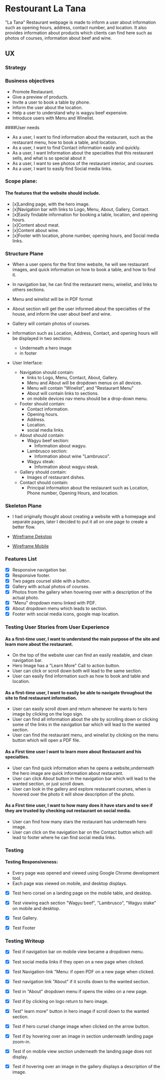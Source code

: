 # Restourant La Tana

"La Tana" Restaurant webpage is made to inform a user about information such as opening hours, address, contact number, and location. It also provides information about products which clients can find here such as photos of courses, information about beef and wine.
## UX

### Strategy


### Business objectives
- Promote Restaurant.
- Give a preview of products.
- Invite a user to book a table by phone.
- Inform the user about the location.
- Help a user to understand why is wagyu beef expensive.
- Introduce users with Menu and Winelist.

####User needs
- As a user, I want to find information about the restaurant,
 such as the restaurant menu, how to book a table, and location.
- As a user, I want to find Contact information easily and quickly.
- As a user, I want Information about the specialties that this restaurant sells, and what is so special about it
- As a user, I want to see photos of the restaurant interior, and courses.
- As a user, I want to easily find Social media links.

### Scope plane:
#### The features that the website should include.
- [x]Landing page, with the hero image.
- [x]Navigation bar with links to Logo, Menu, About, Gallery, Contact.
- [x]Easily findable information for booking a table, location, and opening hours.
- [x]Content about meat.
- [x]Content about wine.
- [x]Footer with location, phone number, opening hours, and Social media links.

### Structure Plane
- When a user opens for the first time website, he will see restaurant images,
 and quick information on how to book a table, and how to find it.
 - In navigation bar, he can find the restaurant menu, winelist, and links to others sections.
 - Menu and winelist will be in PDF format 
 - About section will get the user informed about the specialties of the house, and inform the user about beef and wine.
 - Gallery will contain photos of courses.
 - Information such as Location, Address, Contact, and opening hours will be displayed in two sections:
   - Underneath a hero image
   - in footer 

- User Interface:
     - Navigation should contain:
        - links to Logo, Menu, Contact, About, Gallery.
        - Menu and About will be dropdown menus on all devices.
        - Menu will contain "Winelist", and "Restaurant Menu"
        - About will contain links to sections.
        - on mobile devices nav menu should be a drop-down menu.
    - Footer should contain:
         - Contact information.
         - Opening hours.
         - Address.
        - Location.
        - social media links.
    - About should contain:
        - Wagyu beef section:
            - Information about wagyu.
        - Lambrusco section:
            - Information about wine "Lambrusco".
        - Wagyu steak:
            - Information about wagyu steak.
    - Gallery should contain:
        - Images of restaurant dishes.
    - Contact should contain:
        - Principal information about the restaurant such as Location, Phone number, Opening Hours, and location.

### Skeleton Plane

- I had originally thought about creating a website with a homepage and separate pages, later I decided to put it all on one page to create a better flow.

- [Wireframe Dekstop](assets/wireframes/Dekstop-Restaurant-La-Tana.png)
- [Wireframe Mobile](assets/wireframes/Mobile-Restaurant-La-Tana.png)

### Features List

- [x] Responsive navigation bar.
- [x] Responsive footer.
- [x] Two pages coursel slide with a button.
- [x] Gallery with actual photos of courses.
- [x] Photos from the gallery when hovering over with a description of the actual photo.
- [x] "Menu" dropdown menu linked with PDF.
- [x] About dropdown menu which leads to section.
- [x] Footer with social media icons, google map location.

### Testing User Stories from User Experience
#### As a first-time user, I want to understand the main purpose of the site and learn more about the restaurant.
 - On the top of the website user can find an easily readable, and clean navigation bar.
 - Hero Image has a "Learn More" Call to action button.
 - User can click or scroll down both will lead to the same section.
 - User can easily find information such as how to book and table and location.
#### As a first-time user, I want to easily be able to navigate throughout the site to find restaurant information.
 - User can easily scroll down and return whenever he wants to hero image by clicking on the logo sign.
 - User can find all information about the site by scrolling down or clicking some of the links in the navigation bar which will lead
 to the wanted section.
 - User can find the restaurant menu, and winelist by clicking on the menu button which will open a PDF file.

#### As a First time user I want to learn more about Restaurant and his specialties.
 - User can find quick information when he opens a website,underneath the hero image are quick information about restaurant.
 - User can click About button in the navigation bar which will lead to the wanted section, or just scroll down.
 - User can look in the gallery and explore restaurant courses, when is hovered over the photo it will show description of the photo.
#### As a First time user, I want to how many does it have stars and to see if they are trusted by checking out restaurant on social media.
 - User can find how many stars the restaurant has underneath hero image.
 - User can click on the navigation bar on the Contact button which will lead to footer where he can find social media links.
 ### Testing

#### Testing Responsiveness:

- Every page was opened and viewed using Google Chrome development tool.
 - Each page was viewed on mobile, and desktop displays.

 - [x] Test hero corsel on a landing page on the mobile table, and desktop.
 - [x] Test viewing each section "Wagyu beef", "Lambrusco", "Wagyu stake" on mobile and desktop.
 - [x] Test Gallery.
 - [x] Test Footer


### Testing Writeup
- [x] Test if navigation bar on mobile view became a dropdown menu.
- [x] Test social media links if they open on a new page when clicked.
- [x] Test Navigation-link "Menu: if open PDF on a new page when clicked.
- [x] Test navigation link "About" if it scrolls down to the wanted section.
- [x] Test in "About" dropdown menu if opens the video on a new page.
- [x] Test if by clicking on logo return to hero image.
- [x] Test" learn more" button in hero image if scroll down to the wanted section.
- [x] Test if hero cursel change image when clicked on the arrow button.
- [x] Test if by hovering over an image in section underneath landing page zoom-in.
- [x] Test if on mobile view section underneath the landing page does not display.
- [x] Test if hovering over an image in the gallery displays a description of the image.
 